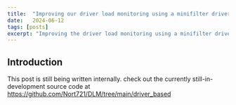 ```yaml
---
title:  "Improving our driver load monitoring using a minifilter driver"
date:   2024-06-12
tags: [posts]
excerpt: "Improving the driver load monitoring using a minifilter driver and better scanning using YARA signatures"
---
```

Introduction
---
This post is still being written internally. check out the currently still-in-development source code at https://github.com/Nort721/DLM/tree/main/driver_based

 

